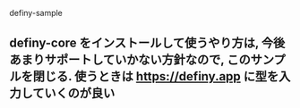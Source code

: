 definy-sample

## definy-core をインストールして使うやり方は, 今後あまりサポートしていかない方針なので, このサンプルを閉じる. 使うときは https://definy.app に型を入力していくのが良い
